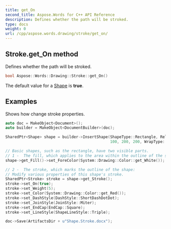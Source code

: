 ```yaml
---
title: get_On
second_title: Aspose.Words for C++ API Reference
description: Defines whether the path will be stroked. 
type: docs
weight: 0
url: /cpp/aspose.words.drawing/stroke/get_on/
---
```

## Stroke.get_On method


Defines whether the path will be stroked.

```cpp
bool Aspose::Words::Drawing::Stroke::get_On()
```


The default value for a [Shape](../../shape/) is **true**.

## Examples




Shows how change stroke properties. 
```cpp
auto doc = MakeObject<Document>();
auto builder = MakeObject<DocumentBuilder>(doc);

SharedPtr<Shape> shape = builder->InsertShape(ShapeType::Rectangle, RelativeHorizontalPosition::LeftMargin, 100, RelativeVerticalPosition::TopMargin,
                                              100, 200, 200, WrapType::None);

// Basic shapes, such as the rectangle, have two visible parts.
// 1 -  The fill, which applies to the area within the outline of the shape:
shape->get_Fill()->set_ForeColor(System::Drawing::Color::get_White());

// 2 -  The stroke, which marks the outline of the shape:
// Modify various properties of this shape's stroke.
SharedPtr<Stroke> stroke = shape->get_Stroke();
stroke->set_On(true);
stroke->set_Weight(5);
stroke->set_Color(System::Drawing::Color::get_Red());
stroke->set_DashStyle(DashStyle::ShortDashDotDot);
stroke->set_JoinStyle(JoinStyle::Miter);
stroke->set_EndCap(EndCap::Square);
stroke->set_LineStyle(ShapeLineStyle::Triple);

doc->Save(ArtifactsDir + u"Shape.Stroke.docx");
```

